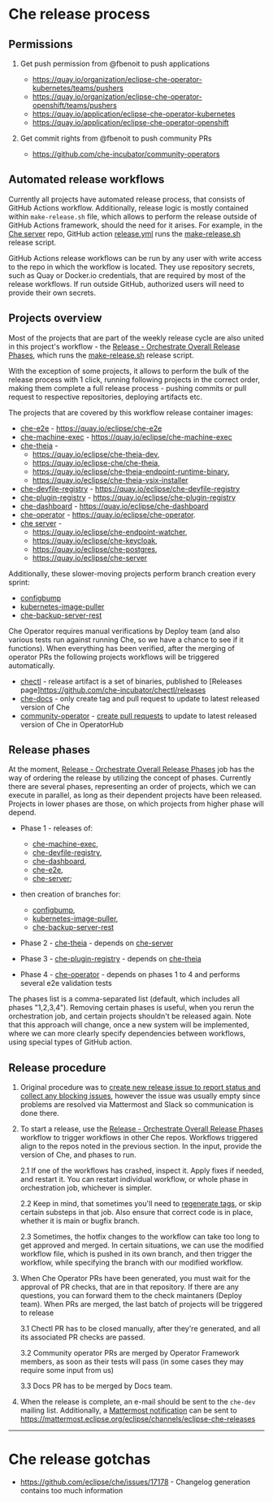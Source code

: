 # Che release process

## Permissions
 
1. Get push permission from @fbenoit to push applications
    * https://quay.io/organization/eclipse-che-operator-kubernetes/teams/pushers
    * https://quay.io/organization/eclipse-che-operator-openshift/teams/pushers 
    * https://quay.io/application/eclipse-che-operator-kubernetes
    * https://quay.io/application/eclipse-che-operator-openshift

2. Get commit rights from @fbenoit to push community PRs
    * https://github.com/che-incubator/community-operators


## Automated release workflows

Currently all projects have automated release process, that consists of GitHub Actions workflow.
Additionally, release logic is mostly contained within `make-release.sh` file, which allows to perform the release outside of GitHub Actions framework, should the need for it arises.
For example, in the [Che server](https://github.com/eclipse-che/che-server) repo, GitHub action [release.yml](https://github.com/eclipse-che/che-server/actions/workflows/release.yml) runs the [make-release.sh](https://github.com/eclipse-che/che-server/blob/main/make-release.sh) release script.

GitHub Actions release workflows can be run by any user with write access to the repo in which the workflow is located. They use repository secrets, such as Quay or Docker.io credentials, that are required by most of the release workflows. If run outside GitHub, authorized users will need to provide their own secrets.

## Projects overview
Most of the projects that are part of the weekly release cycle are also united in this project's workflow - the [Release - Orchestrate Overall Release Phases](https://github.com/eclipse-che/che-release/actions?query=workflow%3A%22Release+-+Orchestrate+Overall+Release+Phases%22), which runs the [make-release.sh](https://github.com/eclipse-che/che-release/blob/main/make-release.sh) release script.

With the exception of some projects, it allows to perform the bulk of the release process with 1 click, running following projects in the correct order, making them complete a full release process - pushing commits or pull request to respective repositories, deploying artifacts etc. 

The projects that are covered by this workflow release container images:

- [che-e2e](https://github.com/eclipse/che) - https://quay.io/eclipse/che-e2e
- [che-machine-exec](https://github.com/eclipse-che/che-machine-exec) - https://quay.io/eclipse/che-machine-exec
- [che-theia](https://github.com/eclipse-che/che-theia) - 
  - https://quay.io/eclipse/che-theia-dev, 
  - https://quay.io/eclipse-che/che-theia, 
  - https://quay.io/eclipse/che-theia-endpoint-runtime-binary,
  - https://quay.io/eclipse/che-theia-vsix-installer
- [che-devfile-registry](https://github.com/eclipse-che/che-devfile-registry) - https://quay.io/eclipse/che-devfile-registry
- [che-plugin-registry](https://github.com/eclipse-che/che-plugin-registry) - https://quay.io/eclipse/che-plugin-registry
- [che-dashboard](https://github.com/eclipse-che/che-dashboard) - https://quay.io/eclipse/che-dashboard
- [che-operator](https://github.com/eclipse-che/che-operator) - https://quay.io/eclipse/che-operator. 
- [che server](https://github.com/eclipse-che/che-server) - 
  - https://quay.io/eclipse/che-endpoint-watcher,
  - https://quay.io/eclipse/che-keycloak,
  - https://quay.io/eclipse/che-postgres,
  - https://quay.io/eclipse/che-server

Additionally, these slower-moving projects perform branch creation every sprint:
- [configbump](https://github.com/che-incubator/configbump)
- [kubernetes-image-puller](https://github.com/che-incubator/kubernetes-image-puller)
- [che-backup-server-rest](https://github.com/che-dockerfiles/che-backup-server-rest)

Che Operator requires manual verifications by Deploy team (and also various tests run against running Che, so we have a chance to see if it functions). When everything has been verified, after the merging of operator PRs the following projects workflows will be triggered automatically.
- [chectl](https://github.com/che-incubator/chectl) - release artifact is a set of binaries, published to [Releases page]https://github.com/che-incubator/chectl/releases 
- [che-docs](https://github.com/eclipse/che-docs) - only create tag and pull request to update to latest released version of Che
- [community-operator](https://github.com/operator-framework/community-operators/) - [create pull requests](https://github.com/operator-framework/community-operators/pulls?q=%22Update+eclipse-che+operator%22+is%3Aopen) to update to latest released version of Che in OperatorHub

## Release phases

At the moment, [Release - Orchestrate Overall Release Phases]((https://github.com/eclipse-che/che-release/actions?query=workflow%3A%22Release+-+Orchestrate+Overall+Release+Phases%22)) job has the way of ordering the release by utilizing the concept of phases.
Currently there are several phases, representing an order of projects, which we can execute in parallel, as long as their dependent projects have been released. Projects in lower phases are those, on which projects from higher phase will depend.

* Phase 1 - releases of:
  * [che-machine-exec](https://github.com/eclipse-che/che-machine-exec), 
  * [che-devfile-registry](https://github.com/eclipse-che/che-devfile-registry), 
  * [che-dashboard](https://github.com/eclipse-che/che-dashboard), 
  * [che-e2e](https://github.com/eclipse/che), 
  * [che-server](https://github.com/eclipse-che/che-server);
* then creation of branches for:
  * [configbump](https://github.com/che-incubator/configbump),
  * [kubernetes-image-puller](https://github.com/che-incubator/kubernetes-image-puller),
  * [che-backup-server-rest](https://github.com/che-dockerfiles/che-backup-server-rest)

* Phase 2 - [che-theia](https://github.com/eclipse-che/che-theia) - depends on [che-server](https://github.com/eclipse-che/che-server)

* Phase 3 - [che-plugin-registry](https://github.com/eclipse-che/che-plugin-registry) - depends on [che-theia](https://github.com/eclipse-che/che-theia)

* Phase 4 - [che-operator](https://github.com/eclipse-che/che-operator) - depends on phases 1 to 4 and performs several e2e validation tests

The phases list is a comma-separated list (default, which includes all phases "1,2,3,4"). Removing certain phases is useful, when you rerun the orchestration job, and certain projects shouldn't be released again. 
Note that this approach will change, once a new system will be implemented, where we can more clearly specify dependencies between workflows, using special types of GitHub action.


## Release procedure
1. Original procedure was to [create new release issue to report status and collect any blocking issues](https://github.com/eclipse/che/issues/new?assignees=&labels=kind%2Frelease&template=release.md&title=Release+Che+7.FIXME), however the issue was usually empty since problems are resolved via Mattermost and Slack so communication is done there. 

2. To start a release, use the [Release - Orchestrate Overall Release Phases](https://github.com/eclipse-che/che-release/actions/workflows/release-orchestrate-overall.yml) workflow to trigger workflows in other Che repos. Workflows triggered align to the repos noted in the previous section. In the input, provide the version of Che, and phases to run. 

    2.1 If one of the workflows has crashed, inspect it. Apply fixes if needed, and restart it. You can restart individual workflow, or whole phase in orchestration job, whichever is simpler.

    2.2 Keep in mind, that sometimes you'll need to [regenerate tags](https://github.com/eclipse/che/issues/18879), or skip certain substeps in that job. Also ensure that correct code is in place, whether it is main or bugfix branch.

    2.3 Sometimes, the hotfix changes to the workflow can take too long to get approved and merged. In certain situations, we can use the modified workflow file, which is pushed in its own branch, and then trigger the workflow, while specifying the branch with our modified workflow. 

3. When Che Operator PRs have been generated, you must wait for the approval of PR checks, that are in that repository. If there are any questions, you can forward them to the check maintaners (Deploy team). When PRs are merged, the last batch of projects will be triggered to release

    3.1 Chectl PR has to be closed manually, after they're generated, and all its associated PR checks are passed.

    3.2 Community operator PRs are merged by Operator Framework members, as soon as their tests will pass (in some cases they may require some input from us)

    3.3 Docs PR has to be merged by Docs team.

4. When the release is complete, an e-mail should be sent to the `che-dev` mailing list. Additionally, a [Mattermost notification](https://github.com/eclipse-che/che-release/actions/workflows/release-send-mattermost-announcement.yml) can be sent to https://mattermost.eclipse.org/eclipse/channels/eclipse-che-releases

--------------


# Che release gotchas

* https://github.com/eclipse/che/issues/17178 - Changelog generation contains too much information
